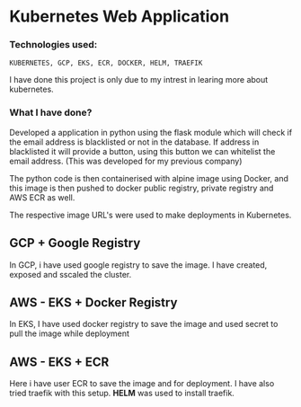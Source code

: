 # Kubernetes Web Application

### Technologies used:

```
KUBERNETES, GCP, EKS, ECR, DOCKER, HELM, TRAEFIK
```


I have done this project is only due to my intrest in learing more about kubernetes.


### What I have done?

Developed a application in python using the flask module which will check if the email address is blacklisted or not in the database.
If address in blacklisted it will provide a button, using this button we can whitelist the email address. (This was developed for my previous company)

The python code is then containerised with alpine image using Docker, and this image is then pushed to docker public registry, private registry and AWS ECR as well.

The respective image URL's were used to make deployments in Kubernetes.


## GCP + Google Registry

In GCP, i have used google registry to save the image. I have created, exposed and sscaled the cluster.

## AWS - EKS + Docker Registry

In EKS, I have used docker registry to save the image and used secret to pull the image while deployment

## AWS - EKS + ECR

Here i have user ECR to save the image and for deployment. I have also tried traefik with this setup.
**HELM** was used to install traefik.
